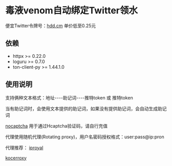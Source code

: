# 毒液venom自动绑定Twitter领水
便宜Twitter令牌号：[hdd.cm](https://hdd.cm/)  单价低至0.25元



## 依赖

- httpx >= 0.22.0
- loguru >= 0.7.0
- ton-client-py >= 1.44.1.0



## 使用说明

支持俩种文本格式：地址----助记词----推特token  或 推特token

当有助记词时，会使用文本提供的助记词，如果没有提供助记词，会自动生成助记词

 [nocaptcha](https://www.nocaptcha.io/register?c=dwBf1P) 用于通过Hcaptcha验证码，请自行充值

 代理使用随机代理(Rotating proxy)，用户名密码授权格式：user:pass@ip:pron

 代理推荐：
 [iproyal](https://iproyal.cn?r=fooyao)

 [kocerroxy](https://kocerroxy.com/signup?referral=64dd69bb9922d7e1c4fc5481)
